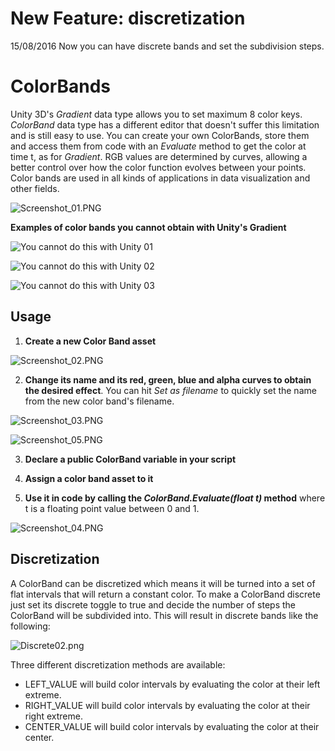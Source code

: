 # New Feature: discretization
15/08/2016 Now you can have discrete bands and set the subdivision steps.

# ColorBands
Unity 3D's *Gradient* data type allows you to set maximum 8 color keys. *ColorBand* data type has a different editor that doesn't suffer this limitation and is still easy to use. You can create your own ColorBands, store them and access them from code with an *Evaluate* method to get the color at time t, as for *Gradient*. RGB values are determined by curves, allowing a better control over how the color function evolves between your points.
Color bands are used in all kinds of applications in data visualization and other fields.

![Screenshot_01.PNG](https://github.com/rstecca/ColorBands/blob/master/Images/screenshot_01.png)

**Examples of color bands you cannot obtain with Unity's Gradient**

![You cannot do this with Unity 01](https://raw.githubusercontent.com/rstecca/ColorBands/master/Images/CannotDoThisWithGradients%2001.png)

![You cannot do this with Unity 02](https://raw.githubusercontent.com/rstecca/ColorBands/master/Images/CannotDoThisWithGradients%2002.png)

![You cannot do this with Unity
03](https://raw.githubusercontent.com/rstecca/ColorBands/master/Images/_CantDoThisWithGradients%2003.png)

## Usage
1) **Create a new Color Band asset**

![Screenshot_02.PNG](https://github.com/rstecca/ColorBands/blob/master/Images/Screenshot_02.png)

2) **Change its name and its red, green, blue and alpha curves to obtain the desired effect**. You can hit *Set as filename* to quickly set the name from the new color band's filename.

![Screenshot_03.PNG](https://github.com/rstecca/ColorBands/blob/master/Images/Screenshot_03.png)

![Screenshot_05.PNG](https://github.com/rstecca/ColorBands/blob/master/Images/Screenshot_05.png)

3) **Declare a public ColorBand variable in your script**

4) **Assign a color band asset to it**

5) **Use it in code by calling the *ColorBand.Evaluate(float t)* method** where t is a floating point value between 0 and 1.

![Screenshot_04.PNG](https://github.com/rstecca/ColorBands/blob/master/Images/Screenshot_04.png)

## Discretization
A ColorBand can be discretized which means it will be turned into a set of flat intervals that will return a constant color.
To make a ColorBand discrete just set its discrete toggle to true and decide the number of steps the ColorBand will be subdivided into. This will result in discrete bands like the following:

![Discrete02.png](https://github.com/rstecca/ColorBands/blob/master/Images/Discrete02.png)

Three different discretization methods are available:
- LEFT_VALUE will build color intervals by evaluating the color at their left extreme.
- RIGHT_VALUE will build color intervals by evaluating the color at their right extreme.
- CENTER_VALUE will build color intervals by evaluating the color at their center.
